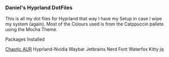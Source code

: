 ### Daniel's Hyprland DotFiles
This is all my dot files for Hyprland that way I have my Setup in case I wipe my system (again).
Most of the Colours used is from the Catppuccin pallete using the Mocha Theme. 

Packages Installed

[Chaotic AUR](https://aur.chaotic.cx/) 
Hyprland-Nvidia
Waybar
Jetbrains Nerd Font
Waterfox
Kitty
jq
